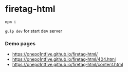 # firetag-html

`npm i`

`gulp dev` for start dev server

### Demo pages

* https://onepo1ntfive.github.io/firetag-html/
* https://onepo1ntfive.github.io/firetag-html/404.html
* https://onepo1ntfive.github.io/firetag-html/content.html
